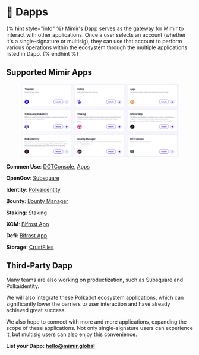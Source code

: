 # 📍 Dapps

{% hint style="info" %}
Mimir's Dapp serves as the gateway for Mimir to interact with other applications. Once a user selects an account (whether it's a single-signature or multisig), they can use that account to perform various operations within the ecosystem through the multiple applications listed in Dapp.&#x20;
{% endhint %}

## **Supported Mimir Apps**

<figure><img src="../.gitbook/assets/image (43).png" alt=""><figcaption></figcaption></figure>

**Commen Use**: [DOTConsole](https://app.mimir.global/explorer/https%3A%2F%2Fdotconsole.app%2F%3Fchain%3Dpolkadot?network=polkadot), [Apps](https://app.mimir.global/explorer/https%3A%2F%2Fapps.mimir.global%2F%3Frpc%3Dwss%3A%2F%2Fpolkadot-rpc.publicnode.com?network=polkadot)

**OpenGov**: [Subsquare](https://app.mimir.global/explorer/https%3A%2F%2Fpolkadot.subsquare.io%2F?network=polkadot)

**Identity**: [Polkaidentity](https://app.mimir.global/explorer/https%3A%2F%2Fapp.polkaidentity.com%2F?network=people-polkadot)

**Bounty**: [Bounty Manager](https://app.mimir.global/explorer/https%3A%2F%2Fbountymanager.io%2F?network=polkadot)

**Staking**: [Staking](https://app.mimir.global/explorer/https%3A%2F%2Fstaking.mimir.global%2F?network=polkadot)

**XCM**: [Bifrost App](https://app.mimir.global/explorer/https%3A%2F%2Fbifrost.app%2F?network=bifrost-polkadot)

**Defi**: [Bifrost App](https://app.mimir.global/explorer/https%3A%2F%2Fbifrost.app%2F?network=bifrost-polkadot)

**Storage**: [CrustFiles](https://app.mimir.global/explorer/https%3A%2F%2Fcrustfiles.io%2F?network=crust)

## Third-Party Dapp

Many teams are also working on productization, such as Subsquare and Polkaidentity.&#x20;

We will also integrate these Polkadot ecosystem applications, which can significantly lower the barriers to user interaction and have already achieved great success.&#x20;

We also hope to connect with more and more applications, expanding the scope of these applications. Not only single-signature users can experience it, but multisig users can also enjoy this convenience.

**List your Dapp: hello@mimir.global**
